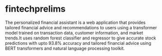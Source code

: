 # fintechprelims
The personalized financial assistant is a web application that provides tailored financial advice and recommendations to users using a transformer model trained on transaction data, customer information, and market trends.It uses random forest classifier and regressor to give accurate stock predictions with upto 93.8% accuracy and tailored financial advice using BERT transformers and natural language processing toolkit.
